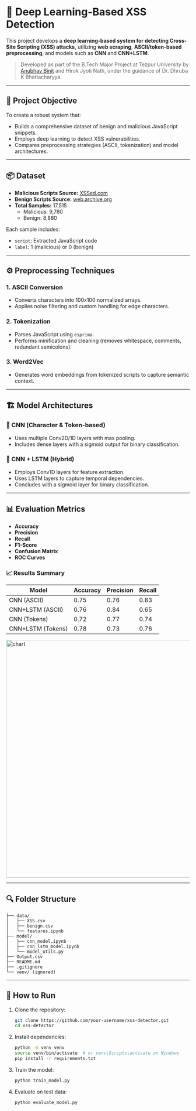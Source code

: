 # 🔐 Deep Learning-Based XSS Detection

This project develops a **deep learning-based system for detecting Cross-Site Scripting (XSS) attacks**, utilizing **web scraping**, **ASCII/token-based preprocessing**, and models such as **CNN** and **CNN+LSTM**.

> Developed as part of the B.Tech Major Project at Tezpur University by [Anubhav Binit](https://github.com/your-username) and Hirok Jyoti Nath, under the guidance of Dr. Dhruba K Bhattacharyya.

---

## 🧠 Project Objective

To create a robust system that:
- Builds a comprehensive dataset of benign and malicious JavaScript snippets.
- Employs deep learning to detect XSS vulnerabilities.
- Compares preprocessing strategies (ASCII, tokenization) and model architectures.

---

## 📦 Dataset

- **Malicious Scripts Source:** [XSSed.com](http://xssed.com)
- **Benign Scripts Source:** [web.archive.org](https://web.archive.org)
- **Total Samples:** 17,515  
  - Malicious: 9,780  
  - Benign: 8,880

Each sample includes:
- `script`: Extracted JavaScript code
- `label`: 1 (malicious) or 0 (benign)

---

## ⚙️ Preprocessing Techniques

### 1. ASCII Conversion
- Converts characters into 100x100 normalized arrays.
- Applies noise filtering and custom handling for edge characters.

### 2. Tokenization
- Parses JavaScript using `esprima`.
- Performs minification and cleaning (removes whitespace, comments, redundant semicolons).

### 3. Word2Vec
- Generates word embeddings from tokenized scripts to capture semantic context.

---

## 🏗️ Model Architectures

### 🔹 CNN (Character & Token-based)
- Uses multiple Conv2D/1D layers with max pooling.
- Includes dense layers with a sigmoid output for binary classification.

### 🔹 CNN + LSTM (Hybrid)
- Employs Conv1D layers for feature extraction.
- Uses LSTM layers to capture temporal dependencies.
- Concludes with a sigmoid layer for binary classification.

---

## 📊 Evaluation Metrics

- **Accuracy**
- **Precision**
- **Recall**
- **F1-Score**
- **Confusion Matrix**
- **ROC Curves**

### 📈 Results Summary

| Model            | Accuracy | Precision | Recall |
|------------------|----------|-----------|--------|
| CNN (ASCII)      | 0.75     | 0.76      | 0.83   |
| CNN+LSTM (ASCII) | 0.76     | 0.84      | 0.65   |
| CNN (Tokens)     | 0.72     | 0.77      | 0.74   |
| CNN+LSTM (Tokens)| 0.78     | 0.73      | 0.76   |


<img width="936" height="649" alt="chart" src="https://github.com/user-attachments/assets/0190fbd5-8b80-43bc-ada9-57079ca24856" />


---

## 🔍 Folder Structure

```
├── data/
│   ├── XSS.csv
│   ├── benign.csv
│   └── features.ipynb
├── model/
│   ├── cnn_model.ipynb
│   ├── cnn_lstm_model.ipynb
│   └── model_utils.py
├── Output.csv
├── README.md
├── .gitignore
└── venv/ (ignored)
```

---

## 🚀 How to Run

1. Clone the repository:
   ```bash
   git clone https://github.com/your-username/xss-detector.git
   cd xss-detector
   ```

2. Install dependencies:
   ```bash
   python -m venv venv
   source venv/bin/activate  # or venv\Scripts\activate on Windows
   pip install -r requirements.txt
   ```

3. Train the model:
   ```bash
   python train_model.py
   ```

4. Evaluate on test data:
   ```bash
   python evaluate_model.py
   ```


